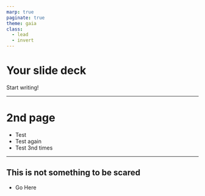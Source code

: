 ```yaml
---
marp: true
paginate: true
theme: gaia
class:
  - lead
  - invert
---
```


# Your slide deck

Start writing!

---

# 2nd page

- Test
- Test again
- Test 3nd times

---

## This is not something to be scared

- Go Here